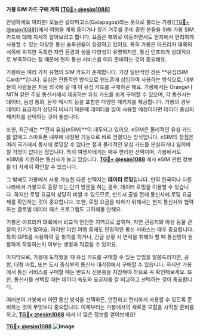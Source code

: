 **가봉 SIM 카드 구매 계획 [[TG💪+ @esim1088](https://t.me/s/esim1088)]**

안녕하세요 여러분! 오늘은 갈라파고스(Galapagos)라는 뜻으로 불리는 가봉([[TG💪+ @esim1088](https://t.me/s/esim1088)])에서 여행을 계획 중이거나 장기 거주를 준비 중인 분들을 위해 가봉 SIM 카드에 대해 자세히 알아보려고 합니다. 요즘은 해외로 이동하면서도 현지에서 편리하게 사용할 수 있는 다양한 통신 솔루션들이 등장하고 있어요. 특히 가봉은 아프리카 대륙의 서쪽에 위치한 독특한 자연 환경과 생물 다양성이 유명하지만, 통신 인프라가 상대적으로 부족하다는 점 때문에 현지 통신 서비스를 미리 준비하는 것이 중요해요.

가봉에는 여러 가지 유형의 SIM 카드가 존재합니다. 가장 일반적인 것은 **유심(SIM Card)**입니다. 유심은 전통적인 방식으로 핸드폰에 삽입하여 사용하는 방식으로, 대부분의 사람들은 처음 외국에 갈 때 이 유심 카드를 구매하곤 해요. 가봉에서는 Orange나 MTN 같은 주요 통신사에서 제공하는 유심 카드를 쉽게 구매할 수 있으며, 각 통신사는 데이터, 음성 통화, 문자 메시지 등을 포함한 다양한 패키지를 제공합니다. 가봉의 경우 데이터 요금제가 상당히 비싸기 때문에 데이터를 많이 사용할 예정이라면 데이터 중심의 패키지를 선택하는 것이 좋습니다.

또한, 최근에는 **전자 유심(eSIM)**이 대두되고 있어요. eSIM은 물리적인 유심 카드를 없애고 스마트폰 내부에 내장된 기능으로 바로 연결되는 방식입니다. eSIM의 장점은 여러 국가에서 동시에 로밍할 수 있다는 점과 물리적인 유심 카드를 분실하거나 잃어버릴 걱정이 없다는 점입니다. 특히 여행자에게는 매우 편리한 선택이며, 가봉에서도 eSIM을 지원하는 통신사가 늘고 있습니다. **[TG💪+ @esim1088](https://t.me/s/esim1088)** 에서 eSIM 관련 정보를 더 자세히 확인할 수 있습니다.

그 밖에도 가봉에서 사용 가능한 다른 선택지는 **데이터 로밍**입니다. 만약 한국이나 다른 나라에서 가봉으로 출장 또는 단기 방문을 하는 경우, 데이터 로밍을 이용할 수 있습니다. 하지만 로밍 요금이 상당히 비쌀 수 있으므로, 반드시 출발 전에 통신사에 로밍 요금제를 확인하는 것이 중요합니다. 또한, 로밍 요금을 피하기 위해서는 현지 통신사와 협력하는 글로벌 데이터 패스 프로그램도 고려해볼 만해요.

가봉은 아프리카 대륙에서 비교적 안전한 지역으로 꼽히며, 자연 관광지와 야생 동물 관찰이 인기가 많아요. 하지만 이런 여행 중에도 안정적인 통신 서비스는 매우 중요합니다. 특히 GPS를 사용하여 길 찾기를 하거나, 긴급 상황 시 연락을 취해야 할 때 통신망이 원활하게 작동하는지 여부는 생명과 직결될 수 있어요.

마지막으로, 가봉에 도착했을 때 유심 카드를 구매할 수 있는 방법을 말씀드리자면, 공항, 대형 마트, 또는 도시 중심부의 통신사 대리점에서 구매할 수 있습니다. 하지만 가봉에서 통신 서비스를 구매할 때는 반드시 신분증을 지참해야 하므로 꼭 확인해보세요. 또한, 통신사를 선택할 때는 데이터 속도와 요금제를 잘 비교하고 선택하는 것이 중요합니다.

여러분이 가봉에서 어떤 통신 방식을 선택하든, 안전하고 편리하게 사용할 수 있도록 준비하는 것이 무엇보다 중요합니다. 이제부터는 가봉에서의 새로운 모험을 시작할 준비를 하고, **[TG💪+ @esim1088](https://t.me/s/esim1088)** 에서 더 많은 정보를 얻어보세요!

**[TG💪+ @esim1088](https://t.me/s/esim1088) ![Image](https://i.postimg.cc/Y0z9fWf4/image.png)**